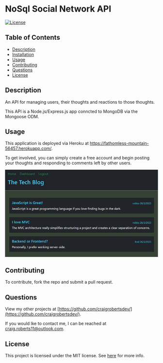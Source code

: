 # NoSql Social Network API

[![License](https://img.shields.io/badge/License-MIT-yellow.svg)](https://opensource.org/licenses/MIT)

## Table of Contents

- [Description](#description)
- [Installation](#installation)
- [Usage](#usage)
- [Contributing](#contributing)
- [Questions](#questions)
- [License](#license)

## Description

An API for managing users, their thoughts and reactions to those thoughts.

This API is a Node.js/Express.js app conncted to MongoDB via the Mongoose ODM.

## Usage

This application is deployed via Heroku at https://fathomless-mountain-56457.herokuapp.com/.

To get involved, you can simply create a free account and begin posting your thoughts and responding to comments left by other users.

  <p align="center">
  <img src="https://github.com/craigrobertsdev/tech-blog/blob/main/assets/images/screenshot.jpg">
  </p>

## Contributing

To contribute, fork the repo and submit a pull request.

## Questions

View my other projects at [https://github.com/craigrobertsdev/](https://github.com/craigrobertsdev/).

If you would lke to contact me, I can be reached at [craig.roberts11@outlook.com](mailto:craig.roberts11@outlook.com).

## License

This project is licensed under the MIT license. See [here](https://opensource.org/licenses/MIT) for more info.
